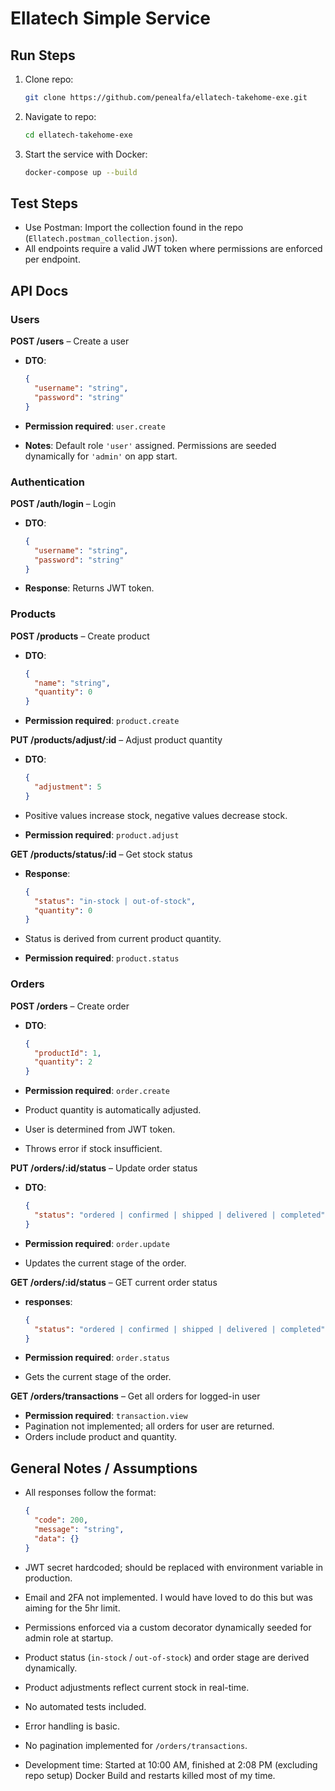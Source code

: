 # Ellatech Simple Service

## Run Steps

1. Clone repo:

   ```bash
   git clone https://github.com/penealfa/ellatech-takehome-exe.git
   ```
2. Navigate to repo:

   ```bash
   cd ellatech-takehome-exe
   ```
3. Start the service with Docker:

   ```bash
   docker-compose up --build
   ```



## Test Steps

* Use Postman: Import the collection found in the repo (`Ellatech.postman_collection.json`).
* All endpoints require a valid JWT token where permissions are enforced per endpoint.



## API Docs

### Users

**POST /users** – Create a user

* **DTO**:

  ```json
  {
    "username": "string",
    "password": "string"
  }
  ```
* **Permission required**: `user.create`
* **Notes**: Default role `'user'` assigned. Permissions are seeded dynamically for `'admin'` on app start.



### Authentication

**POST /auth/login** – Login

* **DTO**:

  ```json
  {
    "username": "string",
    "password": "string"
  }
  ```
* **Response**: Returns JWT token.


### Products

**POST /products** – Create product

* **DTO**:

  ```json
  {
    "name": "string",
    "quantity": 0
  }
  ```
* **Permission required**: `product.create`

**PUT /products/adjust/\:id** – Adjust product quantity

* **DTO**:

  ```json
  {
    "adjustment": 5
  }
  ```
* Positive values increase stock, negative values decrease stock.
* **Permission required**: `product.adjust`

**GET /products/status/\:id** – Get stock status

* **Response**:

  ```json
  {
    "status": "in-stock | out-of-stock",
    "quantity": 0
  }
  ```
* Status is derived from current product quantity.
* **Permission required**: `product.status`


### Orders

**POST /orders** – Create order

* **DTO**:

  ```json
  {
    "productId": 1,
    "quantity": 2
  }
  ```
* **Permission required**: `order.create`
* Product quantity is automatically adjusted.
* User is determined from JWT token.
* Throws error if stock insufficient.

**PUT /orders/\:id/status** – Update order status

* **DTO**:

  ```json
  {
    "status": "ordered | confirmed | shipped | delivered | completed"
  }
  ```
* **Permission required**: `order.update`
* Updates the current stage of the order.

**GET /orders/\:id/status** – GET current order status

* **responses**:

  ```json
  {
    "status": "ordered | confirmed | shipped | delivered | completed"
  }
  ```
* **Permission required**: `order.status`
* Gets the current stage of the order.

**GET /orders/transactions** – Get all orders for logged-in user

* **Permission required**: `transaction.view`
* Pagination not implemented; all orders for user are returned.
* Orders include product and quantity.

## General Notes / Assumptions

* All responses follow the format:

  ```json
  {
    "code": 200,
    "message": "string",
    "data": {}
  }
  ```
* JWT secret hardcoded; should be replaced with environment variable in production.
* Email and 2FA not implemented. I would have loved to do this but was aiming for the 5hr limit.
* Permissions enforced via a custom decorator dynamically seeded for admin role at startup.
* Product status (`in-stock` / `out-of-stock`) and order stage are derived dynamically.
* Product adjustments reflect current stock in real-time.
* No automated tests included.
* Error handling is basic.
* No pagination implemented for `/orders/transactions`.
* Development time: Started at 10:00 AM, finished at 2:08 PM (excluding repo setup) Docker Build and restarts killed most of my time.

